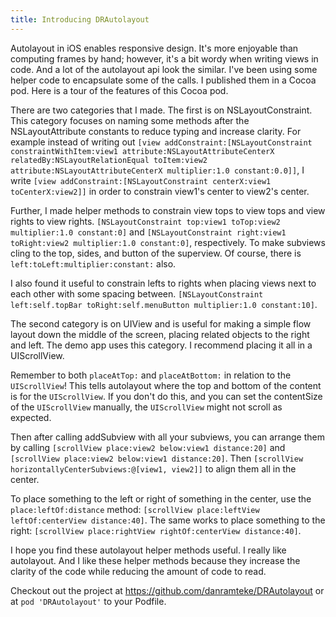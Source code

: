 ```yaml
---
title: Introducing DRAutolayout
---
```


Autolayout in iOS enables responsive design. It's more enjoyable than computing frames by hand; however, it's a bit wordy when writing views in code. And a lot of the autolayout api look the similar. I've been using some helper code to encapsulate some of the calls. I published them in a Cocoa pod. Here is a tour of the features of this Cocoa pod.

There are two categories that I made. The first is on NSLayoutConstraint. This category focuses on naming some methods after the NSLayoutAttribute constants to reduce typing and increase clarity. For example instead of writing out `[view addConstraint:[NSLayoutConstraint constraintWithItem:view1 attribute:NSLayoutAttributeCenterX relatedBy:NSLayoutRelationEqual toItem:view2 attribute:NSLayoutAttributeCenterX multiplier:1.0 constant:0.0]]`, I write `[view addConstraint:[NSLayoutConstraint centerX:view1 toCenterX:view2]]` in order to constrain view1's center to view2's center.

Further, I made helper methods to constrain view tops to view tops and view rights to view rights. `[NSLayoutConstraint top:view1 toTop:view2 multiplier:1.0 constant:0]` and `[NSLayoutConstraint right:view1 toRight:view2 multiplier:1.0 constant:0]`, respectively. To make subviews cling to the top, sides, and button of the superview. Of course, there is `left:toLeft:multiplier:constant:` also.

I also found it useful to constrain lefts to rights when placing views next to each other with some spacing between. `[NSLayoutConstraint left:self.topBar toRight:self.menuButton multiplier:1.0 constant:10]`.


The second category is on UIView and is useful for making a simple flow layout down the middle of the screen, placing related objects to the right and left. The demo app uses this category. I recommend placing it all in a UIScrollView. 

Remember to both `placeAtTop:` and `placeAtBottom:` in relation to the `UIScrollView`! This tells autolayout where the top and bottom of the content is for the `UIScrollView`. If you don't do this, and you can set the contentSize of the `UIScrollView` manually, the `UIScrollView` might not scroll as expected.

Then after calling addSubview with all your subviews, you can arrange them by calling  `[scrollView place:view2 below:view1 distance:20]` and `[scrollView place:view2 below:view1 distance:20]`. Then `[scrollView horizontallyCenterSubviews:@[view1, view2]]` to align them all in the center.

To place something to the left or right of something in the center, use the `place:leftOf:distance` method: `[scrollView place:leftView leftOf:centerView distance:40]`. The same works to place something to the right: `[scrollView place:rightView rightOf:centerView distance:40]`.

I hope you find these autolayout helper methods useful. I really like autolayout. And I like these helper methods because they increase the clarity of the code while reducing the amount of code to read.

Checkout out the project at https://github.com/danramteke/DRAutolayout or at `pod 'DRAutolayout'` to your Podfile.
